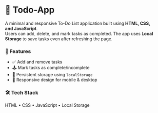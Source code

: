 # 📝 Todo-App

A minimal and responsive To-Do List application built using **HTML, CSS, and JavaScript**.  
Users can add, delete, and mark tasks as completed. The app uses **Local Storage** to save tasks even after refreshing the page.

### 🔧 Features
- ✅ Add and remove tasks
- 🕹️ Mark tasks as complete/incomplete
- 💾 Persistent storage using `localStorage`
- 📱 Responsive design for mobile & desktop

### 🛠️ Tech Stack
HTML • CSS • JavaScript • Local Storage

